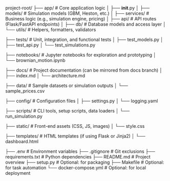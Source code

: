 project-root/
├── app/                        # Core application logic
│   ├── __init__.py
│   ├── models/                 # Simulation models (GBM, Heston, etc.)
│   ├── services/              # Business logic (e.g., simulation engine, pricing)
│   ├── api/                   # API routes (Flask/FastAPI endpoints)
│   ├── db/                    # Database models and access layer
│   └── utils/                 # Helpers, formatters, validators

├── tests/                     # Unit, integration, and functional tests
│   ├── test_models.py
│   ├── test_api.py
│   └── test_simulations.py

├── notebooks/                 # Jupyter notebooks for exploration and prototyping
│   └── brownian_motion.ipynb

├── docs/                      # Project documentation (can be mirrored from docs branch)
│   ├── index.md
│   └── architecture.md

├── data/                      # Sample datasets or simulation outputs
│   └── sample_prices.csv

├── config/                    # Configuration files
│   ├── settings.py
│   └── logging.yaml

├── scripts/                   # CLI tools, setup scripts, data loaders
│   └── run_simulation.py

├── static/                    # Front-end assets (CSS, JS, images)
│   └── style.css

├── templates/                 # HTML templates (if using Flask or Jinja2)
│   └── dashboard.html

├── .env                       # Environment variables
├── .gitignore                 # Git exclusions
├── requirements.txt           # Python dependencies
├── README.md                  # Project overview
├── setup.py                   # Optional: for packaging
├── Makefile                   # Optional: for task automation
└── docker-compose.yml         # Optional: for local deployment
